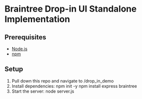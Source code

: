 # Braintree Drop-in UI Standalone Implementation

## Prerequisites
- [Node.js](https://nodejs.org/)
- [npm](https://www.npmjs.com/)

## Setup
1. Pull down this repo and navigate to /drop_in_demo
2. Install dependencies:
    npm init -y
    npm install express braintree
3. Start the server:
    node server.js

   

